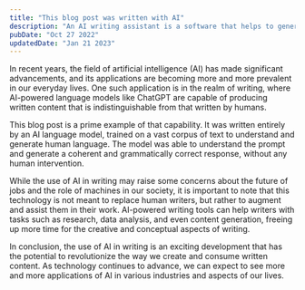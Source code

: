 ```yaml
---
title: "This blog post was written with AI"
description: "An AI writing assistant is a software that helps to generate content."
pubDate: "Oct 27 2022"
updatedDate: "Jan 21 2023"
---
```


In recent years, the field of artificial intelligence (AI) has made significant advancements, and its applications are becoming more and more prevalent in our everyday lives. One such application is in the realm of writing, where AI-powered language models like ChatGPT are capable of producing written content that is indistinguishable from that written by humans.

This blog post is a prime example of that capability. It was written entirely by an AI language model, trained on a vast corpus of text to understand and generate human language. The model was able to understand the prompt and generate a coherent and grammatically correct response, without any human intervention.

While the use of AI in writing may raise some concerns about the future of jobs and the role of machines in our society, it is important to note that this technology is not meant to replace human writers, but rather to augment and assist them in their work. AI-powered writing tools can help writers with tasks such as research, data analysis, and even content generation, freeing up more time for the creative and conceptual aspects of writing.

In conclusion, the use of AI in writing is an exciting development that has the potential to revolutionize the way we create and consume written content. As technology continues to advance, we can expect to see more and more applications of AI in various industries and aspects of our lives.
